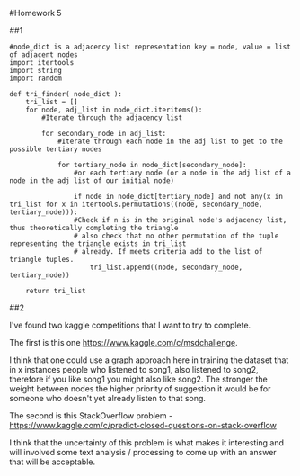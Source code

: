 #Homework 5

##1


```
#node_dict is a adjacency list representation key = node, value = list of adjacent nodes
import itertools
import string
import random

def tri_finder( node_dict ):
    tri_list = []
    for node, adj_list in node_dict.iteritems():
        #Iterate through the adjacency list

        for secondary_node in adj_list:
            #Iterate through each node in the adj list to get to the possible tertiary nodes

            for tertiary_node in node_dict[secondary_node]:
                #or each tertiary node (or a node in the adj list of a node in the adj list of our initial node)

                if node in node_dict[tertiary_node] and not any(x in tri_list for x in itertools.permutations((node, secondary_node, tertiary_node))):
                #Check if n is in the original node's adjacency list, thus theoretically completing the triangle
                # also check that no other permutation of the tuple representing the triangle exists in tri_list
                # already. If meets criteria add to the list of triangle tuples.
                    tri_list.append((node, secondary_node, tertiary_node))

    return tri_list
```

##2

I've found two kaggle competitions that I want to try to complete.

The first is this one https://www.kaggle.com/c/msdchallenge.

I think that one could use a graph approach here in training the dataset that in x instances
people who listened to song1, also listened to song2, therefore if you like song1 you might also like song2.
The stronger the weight between nodes the higher priority of suggestion it would be for someone who doesn't yet
already listen to that song.

The second is this StackOverflow problem - https://www.kaggle.com/c/predict-closed-questions-on-stack-overflow

I think that the uncertainty of this problem is what makes it interesting and will involved some text analysis / processing
to come up with an answer that will be acceptable.





